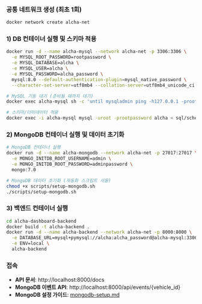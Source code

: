 ### 공통 네트워크 생성 (최초 1회)
```bash
docker network create alcha-net
```

### 1) DB 컨테이너 실행 및 스키마 적용
```bash
docker run -d --name alcha-mysql --network alcha-net -p 3306:3306 \
  -e MYSQL_ROOT_PASSWORD=rootpassword \
  -e MYSQL_DATABASE=alcha \
  -e MYSQL_USER=alcha \
  -e MYSQL_PASSWORD=alcha_password \
  mysql:8.0 --default-authentication-plugin=mysql_native_password \
  --character-set-server=utf8mb4 --collation-server=utf8mb4_unicode_ci

# MySQL 기동 대기 (준비될 때까지 대기)
docker exec alcha-mysql sh -c 'until mysqladmin ping -h127.0.0.1 -prootpassword --silent; do sleep 1; done'

# 스키마/더미데이터 적용
docker exec -i alcha-mysql mysql -uroot -prootpassword alcha < sql/schema.sql
```

### 2) MongoDB 컨테이너 실행 및 데이터 초기화
```bash
# MongoDB 컨테이너 실행
docker run -d --name alcha-mongodb --network alcha-net -p 27017:27017 \
  -e MONGO_INITDB_ROOT_USERNAME=admin \
  -e MONGO_INITDB_ROOT_PASSWORD=adminpassword \
  mongo:7.0

# MongoDB 데이터 초기화 (자동화 스크립트 사용)
chmod +x scripts/setup-mongodb.sh
./scripts/setup-mongodb.sh
```

### 3) 백엔드 컨테이너 실행
```bash
cd alcha-dashboard-backend
docker build -t alcha-backend .
docker run -d --name alcha-backend --network alcha-net -p 8000:8000 \
  -e DATABASE_URL=mysql+pymysql://alcha:alcha_password@alcha-mysql:3306/alcha \
  -e ENV=local \
  alcha-backend
```

### 접속
- **API 문서**: http://localhost:8000/docs
- **MongoDB 이벤트 API**: http://localhost:8000/api/events/{vehicle_id}
- **MongoDB 설정 가이드**: [mongodb-setup.md](./mongodb-setup.md)
